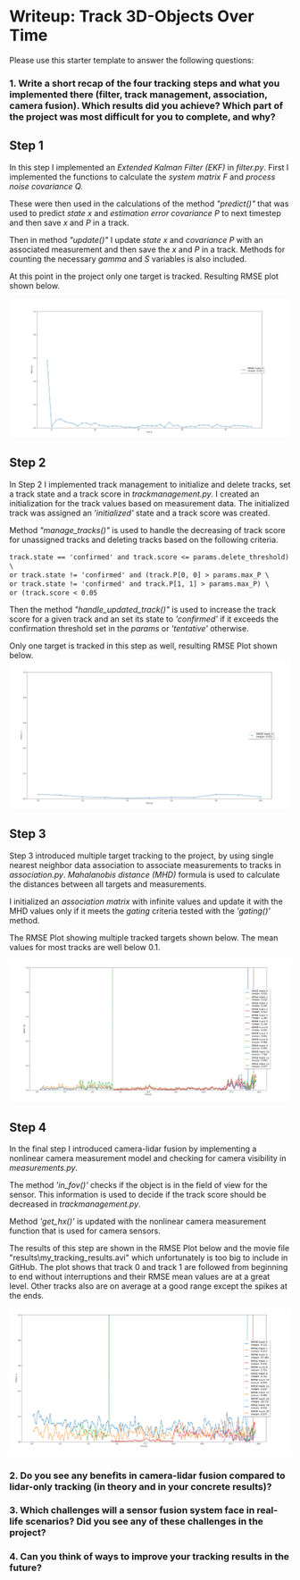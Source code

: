 # Writeup: Track 3D-Objects Over Time

Please use this starter template to answer the following questions:

### 1. Write a short recap of the four tracking steps and what you implemented there (filter, track management, association, camera fusion). Which results did you achieve? Which part of the project was most difficult for you to complete, and why?

## Step 1
In this step I implemented an *Extended Kalman Filter (EKF)* in *filter.py*. First I implemented the functions to calculate the *system matrix F* and *process noise covariance Q.*

These were then used in the calculations of the method *"predict()"* that was used to predict *state x* and *estimation error covariance P* to next timestep and then save *x* and *P* in a track.

Then in method *"update()"* I update *state x* and *covariance P* with an associated measurement and then save the *x* and *P* in a track. Methods for counting the necessary *gamma* and *S* variables is also included.

At this point in the project only one target is tracked. Resulting RMSE plot shown below.

![Step 1 RMSE Plot](img/Step1-RMSE_plot.png)

## Step 2
In Step 2 I implemented track management to initialize and delete tracks, set a track state and a track score in *trackmanagement.py*. I created an initialization for the track values based on measurement data. The initialized track was assigned an *'initialized'* state and a track score was created. 

Method *"manage_tracks()"* is used to handle the decreasing of track score for unassigned tracks and deleting tracks based on the following criteria.

    track.state == 'confirmed' and track.score <= params.delete_threshold) \
    or track.state != 'confirmed' and (track.P[0, 0] > params.max_P \
    or track.state != 'confirmed' and track.P[1, 1] > params.max_P) \
    or (track.score < 0.05

Then the method *"handle_updated_track()"* is used to increase the track score for a given track and an set its state to *'confirmed'* if it exceeds the confirmation threshold set in the *params* or *'tentative'* otherwise.

Only one target is tracked in this step as well, resulting RMSE Plot shown below.
![Step 2 RMSE Plot](img/Step2-RMSE_plot.png)
## Step 3
Step 3 introduced multiple target tracking to the project, by using single nearest neighbor data association to associate measurements to tracks in *association.py*. *Mahalanobis distance (MHD)* formula is used to calculate the distances between all targets and measurements. 

I initialized an *association matrix* with infinite values and update it with the MHD values only if it meets the *gating* criteria tested with the *'gating()'* method.

The RMSE Plot showing multiple tracked targets shown below. The mean values for most tracks are well below 0.1.

![Step 3 RMSE Plot](img/Step3-RMSE_plot.png)

## Step 4
In the final step I introduced camera-lidar fusion by implementing a nonlinear camera measurement model and checking for camera visibility in *measurements.py*. 

The method *'in_fov()'* checks if the object is in the field of view for the sensor. This information is used to decide if the track score should be decreased in *trackmanagement.py*.

Method *'get_hx()'* is updated with the nonlinear camera measurement function that is used for camera sensors. 

The results of this step are shown in the RMSE Plot below and the movie file "results\my_tracking_results.avi" which unfortunately is too big to include in GitHub. The plot shows that track 0 and track 1 are followed from beginning to end without interruptions and their RMSE mean values are at a great level. Other tracks also are on average at a good range except the spikes at the ends. 

![Step 4 RMSE Plot](img/Step4-RMSE_plot.png)

### 2. Do you see any benefits in camera-lidar fusion compared to lidar-only tracking (in theory and in your concrete results)? 


### 3. Which challenges will a sensor fusion system face in real-life scenarios? Did you see any of these challenges in the project?


### 4. Can you think of ways to improve your tracking results in the future?

